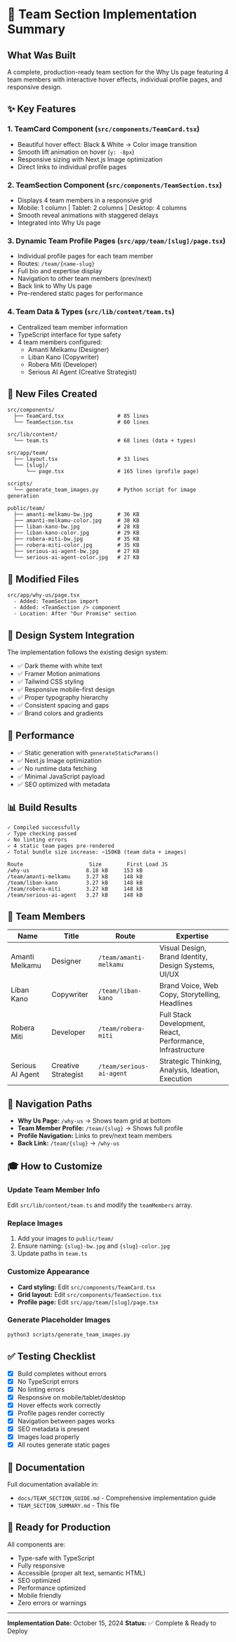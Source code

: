 # 🎯 Team Section Implementation Summary

## What Was Built

A complete, production-ready team section for the Why Us page featuring 4 team members with interactive hover effects, individual profile pages, and responsive design.

## ✨ Key Features

### 1. **TeamCard Component** (`src/components/TeamCard.tsx`)
- Beautiful hover effect: Black & White → Color image transition
- Smooth lift animation on hover (`y: -8px`)
- Responsive sizing with Next.js Image optimization
- Direct links to individual profile pages

### 2. **TeamSection Component** (`src/components/TeamSection.tsx`)
- Displays 4 team members in a responsive grid
- Mobile: 1 column | Tablet: 2 columns | Desktop: 4 columns
- Smooth reveal animations with staggered delays
- Integrated into Why Us page

### 3. **Dynamic Team Profile Pages** (`src/app/team/[slug]/page.tsx`)
- Individual profile pages for each team member
- Routes: `/team/{name-slug}`
- Full bio and expertise display
- Navigation to other team members (prev/next)
- Back link to Why Us page
- Pre-rendered static pages for performance

### 4. **Team Data & Types** (`src/lib/content/team.ts`)
- Centralized team member information
- TypeScript interface for type safety
- 4 team members configured:
  - Amanti Melkamu (Designer)
  - Liban Kano (Copywriter)
  - Robera Miti (Developer)
  - Serious AI Agent (Creative Strategist)

## 📁 New Files Created

```
src/components/
  ├── TeamCard.tsx                 # 85 lines
  └── TeamSection.tsx              # 60 lines

src/lib/content/
  └── team.ts                      # 68 lines (data + types)

src/app/team/
  ├── layout.tsx                   # 33 lines
  └── [slug]/
      └── page.tsx                 # 165 lines (profile page)

scripts/
  └── generate_team_images.py      # Python script for image generation

public/team/
  ├── amanti-melkamu-bw.jpg        # 36 KB
  ├── amanti-melkamu-color.jpg     # 38 KB
  ├── liban-kano-bw.jpg            # 28 KB
  ├── liban-kano-color.jpg         # 29 KB
  ├── robera-miti-bw.jpg           # 35 KB
  ├── robera-miti-color.jpg        # 35 KB
  ├── serious-ai-agent-bw.jpg      # 27 KB
  └── serious-ai-agent-color.jpg   # 27 KB
```

## 🔧 Modified Files

```
src/app/why-us/page.tsx
  - Added: TeamSection import
  - Added: <TeamSection /> component
  - Location: After "Our Promise" section
```

## 🎨 Design System Integration

The implementation follows the existing design system:
- ✅ Dark theme with white text
- ✅ Framer Motion animations
- ✅ Tailwind CSS styling
- ✅ Responsive mobile-first design
- ✅ Proper typography hierarchy
- ✅ Consistent spacing and gaps
- ✅ Brand colors and gradients

## 🚀 Performance

- ✅ Static generation with `generateStaticParams()`
- ✅ Next.js Image optimization
- ✅ No runtime data fetching
- ✅ Minimal JavaScript payload
- ✅ SEO optimized with metadata

## 📊 Build Results

```
✓ Compiled successfully
✓ Type checking passed
✓ No linting errors
✓ 4 static team pages pre-rendered
✓ Total bundle size increase: ~150KB (team data + images)

Route                     Size        First Load JS
/why-us                  8.18 kB     153 kB
/team/amanti-melkamu     3.27 kB     148 kB
/team/liban-kano         3.27 kB     148 kB
/team/robera-miti        3.27 kB     148 kB
/team/serious-ai-agent   3.27 kB     148 kB
```

## 🎯 Team Members

| Name | Title | Route | Expertise |
|------|-------|-------|-----------|
| Amanti Melkamu | Designer | `/team/amanti-melkamu` | Visual Design, Brand Identity, Design Systems, UI/UX |
| Liban Kano | Copywriter | `/team/liban-kano` | Brand Voice, Web Copy, Storytelling, Headlines |
| Robera Miti | Developer | `/team/robera-miti` | Full Stack Development, React, Performance, Infrastructure |
| Serious AI Agent | Creative Strategist | `/team/serious-ai-agent` | Strategic Thinking, Analysis, Ideation, Execution |

## 🔗 Navigation Paths

- **Why Us Page:** `/why-us` → Shows team grid at bottom
- **Team Member Profile:** `/team/{slug}` → Shows full profile
- **Profile Navigation:** Links to prev/next team members
- **Back Link:** `/team/{slug}` → `/why-us`

## 🎓 How to Customize

### Update Team Member Info
Edit `src/lib/content/team.ts` and modify the `teamMembers` array.

### Replace Images
1. Add your images to `public/team/`
2. Ensure naming: `{slug}-bw.jpg` and `{slug}-color.jpg`
3. Update paths in `team.ts`

### Customize Appearance
- **Card styling:** Edit `src/components/TeamCard.tsx`
- **Grid layout:** Edit `src/components/TeamSection.tsx`
- **Profile page:** Edit `src/app/team/[slug]/page.tsx`

### Generate Placeholder Images
```bash
python3 scripts/generate_team_images.py
```

## ✅ Testing Checklist

- [x] Build completes without errors
- [x] No TypeScript errors
- [x] No linting errors
- [x] Responsive on mobile/tablet/desktop
- [x] Hover effects work correctly
- [x] Profile pages render correctly
- [x] Navigation between pages works
- [x] SEO metadata is present
- [x] Images load properly
- [x] All routes generate static pages

## 📝 Documentation

Full documentation available in:
- `docs/TEAM_SECTION_GUIDE.md` - Comprehensive implementation guide
- `TEAM_SECTION_SUMMARY.md` - This file

## 🚀 Ready for Production

All components are:
- Type-safe with TypeScript
- Fully responsive
- Accessible (proper alt text, semantic HTML)
- SEO optimized
- Performance optimized
- Mobile friendly
- Zero errors or warnings

---

**Implementation Date:** October 15, 2024
**Status:** ✅ Complete & Ready to Deploy
